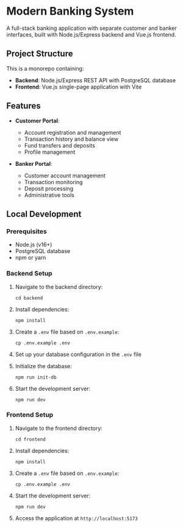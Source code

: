 # Modern Banking System

A full-stack banking application with separate customer and banker interfaces, built with Node.js/Express backend and Vue.js frontend.

## Project Structure

This is a monorepo containing:

- **Backend**: Node.js/Express REST API with PostgreSQL database
- **Frontend**: Vue.js single-page application with Vite

## Features

- **Customer Portal**:
  - Account registration and management
  - Transaction history and balance view
  - Fund transfers and deposits
  - Profile management

- **Banker Portal**:
  - Customer account management 
  - Transaction monitoring
  - Deposit processing
  - Administrative tools

## Local Development

### Prerequisites

- Node.js (v16+)
- PostgreSQL database
- npm or yarn

### Backend Setup

1. Navigate to the backend directory:
   ```
   cd backend
   ```

2. Install dependencies:
   ```
   npm install
   ```

3. Create a `.env` file based on `.env.example`:
   ```
   cp .env.example .env
   ```

4. Set up your database configuration in the `.env` file

5. Initialize the database:
   ```
   npm run init-db
   ```

6. Start the development server:
   ```
   npm run dev
   ```

### Frontend Setup

1. Navigate to the frontend directory:
   ```
   cd frontend
   ```

2. Install dependencies:
   ```
   npm install
   ```

3. Create a `.env` file based on `.env.example`:
   ```
   cp .env.example .env
   ```

4. Start the development server:
   ```
   npm run dev
   ```

5. Access the application at `http://localhost:5173`
